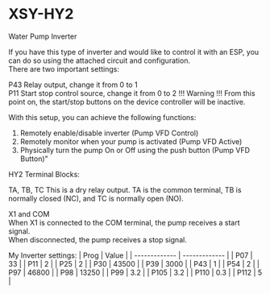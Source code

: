 # XSY-HY2
Water Pump Inverter

If you have this type of inverter and would like to control it with an ESP, you can do so using the attached circuit and configuration. <br/>
There are two important settings: <br/>

P43 Relay output, change it from 0 to 1 <br/>
P11 Start stop control source, change it from 0 to 2 !!! Warning !!! From this point on, the start/stop buttons on the device controller will be inactive. <br/>



With this setup, you can achieve the following functions: <br/>

1. Remotely enable/disable inverter (Pump VFD Control)
2. Remotely monitor when your pump is activated (Pump VFD Active)
3. Physically turn the pump On or Off using the push button (Pump VFD Button)"



HY2 Terminal Blocks:

TA, TB, TC
This is a dry relay output. TA is the common terminal, TB is normally closed (NC), and TC is normally open (NO).

X1 and COM <br/>
When X1 is connected to the COM terminal, the pump receives a start signal. <br/>
When disconnected, the pump receives a stop signal. <br/>


My Inverter settings:
| Prog  | Value |
| ------------- | ------------- |
| P07  | 33  |
| P11  | 2  |
| P25  | 2  |
| P30  | 43500  |
| P39  | 3000  |
| P43  | 1  |
| P54  | 2  |
| P97  | 46800  |
| P98  | 13250  |
| P99  | 3.2  |
| P105  | 3.2  |
| P110  | 0.3  |
| P112  | 5  |
